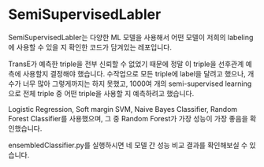 # SemiSupervisedLabler
SemiSupervisedLabler는 다양한 ML 모델을 사용해서 어떤 모델이 저희의 labeling에 사용할 수 있을 지 확인한 코드가 담겨있는 레포입니다.

TransE가 예측한 triple을 전부 신뢰할 수 없었기 때문에 정말 이 triple을 선후관계 예측에 사용할지 결정해야 했습니다.
수작업으로 모든 triple에 label을 달려고 했으나, 개수가 너무 많아 그렇게까지는 하지 못했고,
1000여 개의 semi-supervised learning으로 전체 triple 중 어떤 triple을 사용할 지 예측하려고 했습니다.

Logistic Regression, Soft margin SVM, Naive Bayes Classifier, Random Forest Classifier를 사용했으며,
그 중 Random Forest가 가장 성능이 가장 좋음을 확인했습니다.

ensembledClassifier.py를 실행하시면 네 모델 간 성능 비교 결과를 확인해보실 수 있습니다.
